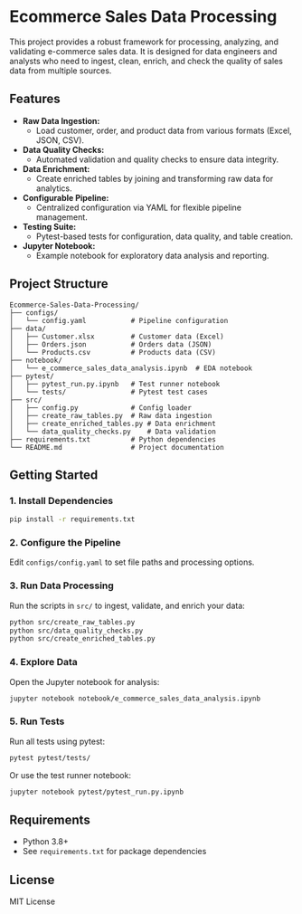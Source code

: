 # Ecommerce Sales Data Processing

This project provides a robust framework for processing, analyzing, and validating e-commerce sales data. It is designed for data engineers and analysts who need to ingest, clean, enrich, and check the quality of sales data from multiple sources.

## Features

- **Raw Data Ingestion:**
  - Load customer, order, and product data from various formats (Excel, JSON, CSV).
- **Data Quality Checks:**
  - Automated validation and quality checks to ensure data integrity.
- **Data Enrichment:**
  - Create enriched tables by joining and transforming raw data for analytics.
- **Configurable Pipeline:**
  - Centralized configuration via YAML for flexible pipeline management.
- **Testing Suite:**
  - Pytest-based tests for configuration, data quality, and table creation.
- **Jupyter Notebook:**
  - Example notebook for exploratory data analysis and reporting.

## Project Structure

```
Ecommerce-Sales-Data-Processing/
├── configs/
│   └── config.yaml           # Pipeline configuration
├── data/
│   ├── Customer.xlsx         # Customer data (Excel)
│   ├── Orders.json           # Orders data (JSON)
│   └── Products.csv          # Products data (CSV)
├── notebook/
│   └── e_commerce_sales_data_analysis.ipynb  # EDA notebook
├── pytest/
│   ├── pytest_run.py.ipynb   # Test runner notebook
│   └── tests/                # Pytest test cases
├── src/
│   ├── config.py             # Config loader
│   ├── create_raw_tables.py  # Raw data ingestion
│   ├── create_enriched_tables.py # Data enrichment
│   └── data_quality_checks.py    # Data validation
├── requirements.txt          # Python dependencies
└── README.md                 # Project documentation
```

## Getting Started

### 1. Install Dependencies

```bash
pip install -r requirements.txt
```

### 2. Configure the Pipeline

Edit `configs/config.yaml` to set file paths and processing options.

### 3. Run Data Processing

Run the scripts in `src/` to ingest, validate, and enrich your data:

```bash
python src/create_raw_tables.py
python src/data_quality_checks.py
python src/create_enriched_tables.py
```

### 4. Explore Data

Open the Jupyter notebook for analysis:

```bash
jupyter notebook notebook/e_commerce_sales_data_analysis.ipynb
```

### 5. Run Tests

Run all tests using pytest:

```bash
pytest pytest/tests/
```

Or use the test runner notebook:

```bash
jupyter notebook pytest/pytest_run.py.ipynb
```

## Requirements

- Python 3.8+
- See `requirements.txt` for package dependencies

## License

MIT License